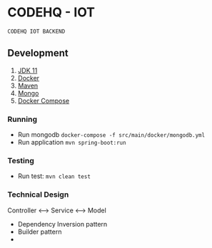 # CODEHQ - IOT
````
CODEHQ IOT BACKEND
````

## Development
1. [JDK 11](https://www.oracle.com/java/technologies/javase-jdk11-downloads.html)
2. [Docker](https://www.docker.com/)
3. [Maven](https://maven.apache.org/)
4. [Mongo](https://www.mongodb.com/)
5. [Docker Compose](https://docs.docker.com/compose/)

### Running
- Run mongodb `docker-compose -f src/main/docker/mongodb.yml`
- Run application `mvn spring-boot:run`

### Testing
- Run test: `mvn clean test`


### Technical Design

Controller <--> Service <--> Model


- Dependency Inversion pattern
- Builder pattern
- 
